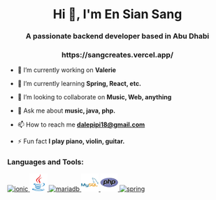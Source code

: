 <h1 align="center">Hi 👋, I'm En Sian Sang</h1>
<h3 align="center">A passionate backend developer based in Abu Dhabi</h3>

<h3 align="center"> https://sangcreates.vercel.app/</h3>

- 🔭 I’m currently working on **Valerie**

- 🌱 I’m currently learning **Spring, React, etc.**

- 👯 I’m looking to collaborate on **Music, Web, anything**

- 💬 Ask me about **music, java, php.**

- 📫 How to reach me **dalepipi18@gmail.com**

- ⚡ Fun fact **I play piano, violin, guitar.**


<h3 align="left">Languages and Tools:</h3>
<p align="left"> <a href="https://ionicframework.com" target="_blank" rel="noreferrer"> <img src="https://upload.wikimedia.org/wikipedia/commons/d/d1/Ionic_Logo.svg" alt="ionic" width="40" height="40"/> </a> <a href="https://www.java.com" target="_blank" rel="noreferrer"> <img src="https://raw.githubusercontent.com/devicons/devicon/master/icons/java/java-original.svg" alt="java" width="40" height="40"/> </a> <a href="https://mariadb.org/" target="_blank" rel="noreferrer"> <img src="https://www.vectorlogo.zone/logos/mariadb/mariadb-icon.svg" alt="mariadb" width="40" height="40"/> </a> <a href="https://www.mysql.com/" target="_blank" rel="noreferrer"> <img src="https://raw.githubusercontent.com/devicons/devicon/master/icons/mysql/mysql-original-wordmark.svg" alt="mysql" width="40" height="40"/> </a> <a href="https://www.php.net" target="_blank" rel="noreferrer"> <img src="https://raw.githubusercontent.com/devicons/devicon/master/icons/php/php-original.svg" alt="php" width="40" height="40"/> </a> <a href="https://spring.io/" target="_blank" rel="noreferrer"> <img src="https://www.vectorlogo.zone/logos/springio/springio-icon.svg" alt="spring" width="40" height="40"/> </a> </p>
